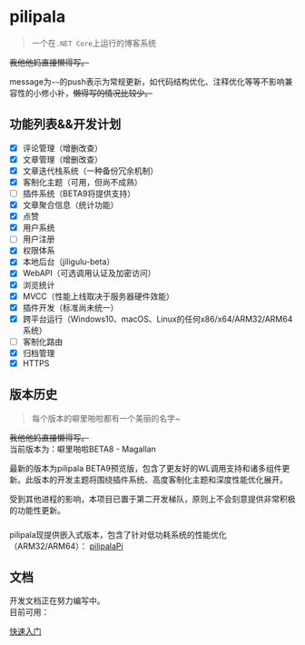 # pilipala

>一个在`.NET Core`上运行的博客系统

~~我他他妈直接懒得写。~~

message为`~~`的push表示为常规更新，如代码结构优化、注释优化等等不影响兼容性的小修小补，~~懒得写的情况比较少。~~

## 功能列表&&开发计划

- [x] 评论管理（增删改查）
- [x] 文章管理（增删改查）
- [x] 文章迭代栈系统（一种备份冗余机制）
- [x] 客制化主题（可用，但尚不成熟）
- [ ] 插件系统（BETA9将提供支持）
- [x] 文章聚合信息（统计功能）
- [x] 点赞
- [x] 用户系统
- [ ] 用户注册
- [x] 权限体系
- [x] 本地后台（jiligulu-beta）
- [x] WebAPI（可选调用认证及加密访问）
- [x] 浏览统计
- [x] MVCC（性能上线取决于服务器硬件效能）
- [x] 插件开发（标准尚未统一）
- [x] 跨平台运行（Windows10、macOS、Linux的任何x86/x64/ARM32/ARM64系统）
- [ ] 客制化路由
- [x] 归档管理
- [x] HTTPS

## 版本历史

> 每个版本的噼里啪啦都有一个美丽的名字~

~~我他他妈直接懒得写。~~  
当前版本为：噼里啪啦BETA8 - Magallan

最新的版本为pilipala BETA9预览版，包含了更友好的WL调用支持和诸多组件更新。此版本的开发主题将围绕插件系统、高度客制化主题和深度性能优化展开。

受到其他进程的影响，本项目已置于第二开发梯队，原则上不会刻意提供非常积极的功能性更新。

###

pilipala现提供嵌入式版本，包含了针对低功耗系统的性能优化（ARM32/ARM64）：
[pilipalaPi](https://github.com/Thaumy/pilipalaPi)

## 文档

开发文档正在努力编写中。  
目前可用：  

[快速入门](https://github.com/Thaumy/pilipala/blob/master/QuickStart.md)
